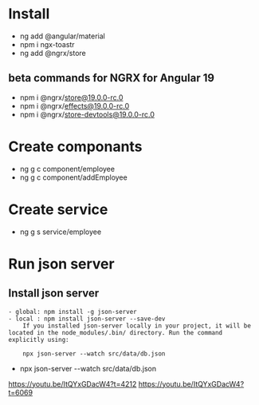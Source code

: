 # Install 
- ng add @angular/material
- npm i ngx-toastr
- ng add @ngrx/store 

## beta commands for NGRX for Angular 19
- npm i @ngrx/store@19.0.0-rc.0
- npm i @ngrx/effects@19.0.0-rc.0
- npm i @ngrx/store-devtools@19.0.0-rc.0

# Create componants
- ng g c component/employee
- ng g c component/addEmployee

# Create service
- ng g s service/employee

# Run json server
## Install  json server
    - global: npm install -g json-server
    - local : npm install json-server --save-dev
        If you installed json-server locally in your project, it will be located in the node_modules/.bin/ directory. Run the command explicitly using:

        npx json-server --watch src/data/db.json


- npx json-server --watch src/data/db.json


https://youtu.be/ItQYxGDacW4?t=4212
https://youtu.be/ItQYxGDacW4?t=6069

